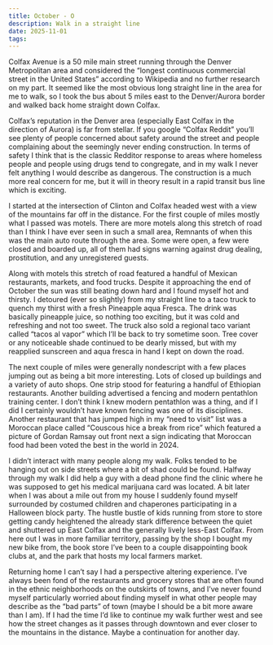 ```yaml
---
title: October - O
description: Walk in a straight line
date: 2025-11-01
tags: 
---
```

Colfax Avenue is a 50 mile main street running through the Denver Metropolitan area and considered the “longest continuous commercial street in the United States” according to Wikipedia and no further research on my part. It seemed like the most obvious long straight line in the area for me to walk, so I took the bus about 5 miles east to the Denver/Aurora border and walked back home straight down Colfax.

Colfax’s reputation in the Denver area (especially East Colfax in the direction of Aurora) is far from stellar. If you google “Colfax Reddit” you’ll see plenty of people concerned about safety around the street and people complaining about the seemingly never ending construction. In terms of safety I think that is the classic Redditor response to areas where homeless people and people using drugs tend to congregate, and in my walk I never felt anything I would describe as dangerous. The construction is a much more real concern for me, but it will in theory result in a rapid transit bus line which is exciting. 

I started at the intersection of Clinton and Colfax headed west with a view of the mountains far off in the distance. For the first couple of miles mostly what I passed was motels. There are more motels along this stretch of road than I think I have ever seen in such a small area, Remnants of when this was the main auto route through the area. Some were open, a few were closed and boarded up, all of them had signs warning against drug dealing, prostitution, and any unregistered guests.

Along with motels this stretch of road featured a handful of Mexican restaurants, markets, and food trucks. Despite it approaching the end of October the sun was still beating down hard and I found myself hot and thirsty. I detoured (ever so slightly) from my straight line to a taco truck to quench my thirst with a fresh Pineapple aqua Fresca. The drink was basically pineapple juice, so nothing too exciting, but it was cold and refreshing and not too sweet. The truck also sold a regional taco variant called “tacos al vapor” which I’ll be back to try sometime soon. Tree cover or any noticeable shade continued to be dearly missed, but with my reapplied sunscreen and aqua fresca in hand I kept on down the road.

The next couple of miles were generally nondescript with a few places jumping out as being a bit more interesting. Lots of closed up buildings and a variety of auto shops. One strip stood for featuring a handful of Ethiopian restaurants. Another building advertised a fencing and modern pentathlon training center. I don’t think I knew modern pentathlon was a thing, and if I did I certainly wouldn’t have known fencing was one of its disciplines. Another restaurant that has jumped high in my “need to visit” list was a Moroccan place called “Couscous hice a break from rice” which featured a picture of Gordan Ramsay out front next a sign indicating that Moroccan food had been voted the best in the world in 2024.

I didn’t interact with many people along my walk. Folks tended to be hanging out on side streets where a bit of shad could be found. Halfway through my walk I did help a guy with a dead phone find the clinic where he was supposed to get his medical marijuana card was located. A bit later when I was about a mile out from my house I suddenly found myself surrounded by costumed children and chaperones participating in a Halloween block party. The hustle bustle of kids running from store to store getting candy heightened the already stark difference between the quiet and shuttered up East Colfax and the generally lively less-East Colfax.  From here out I was in more familiar territory, passing by the shop I bought my new bike from, the book store I’ve been to a couple disappointing book clubs at, and the park that hosts my local farmers market. 

Returning home I can’t say I had a perspective altering experience. I’ve always been fond of the restaurants and grocery stores that are often found in the ethnic neighborhoods on the outskirts of towns, and I’ve never found myself particularly worried about finding myself in what other people may describe as the “bad parts” of town (maybe I should be a bit more aware than I am). If I had the time I’d like to continue my walk further west and see how the street changes as it passes through downtown and ever closer to the mountains in the distance. Maybe a continuation for another day.